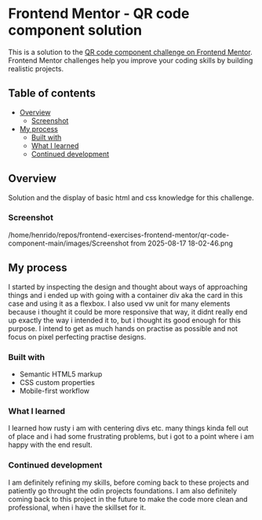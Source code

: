 # Frontend Mentor - QR code component solution

This is a solution to the [QR code component challenge on Frontend Mentor](https://www.frontendmentor.io/challenges/qr-code-component-iux_sIO_H). Frontend Mentor challenges help you improve your coding skills by building realistic projects. 

## Table of contents

- [Overview](#overview)
  - [Screenshot](#screenshot)
- [My process](#my-process)
  - [Built with](#built-with)
  - [What I learned](#what-i-learned)
  - [Continued development](#continued-development)


## Overview

Solution and the display of basic html and css knowledge for this challenge.

### Screenshot

/home/henrido/repos/frontend-exercises-frontend-mentor/qr-code-component-main/images/Screenshot from 2025-08-17 18-02-46.png

## My process

I started by inspecting the design and thought about ways of approaching things and i ended up with going with a container div aka the card in this case and using it as a flexbox. I also used vw unit for many elements because i thought it could be more responsive that way, it didnt really end up exactly the way i intended it to, but i thought its good enough for this purpose. I intend to get as much hands on practise as possible and not focus on pixel perfecting practise designs.

### Built with

- Semantic HTML5 markup
- CSS custom properties
- Mobile-first workflow

### What I learned

I learned how rusty i am with centering divs etc. many things kinda fell out of place and i had some frustrating problems, but i got to a point where i am happy with the end result.

### Continued development

I am definitely refining my skills, before coming back to these projects and patiently go throught the odin projects foundations. I am also definitely coming back to this project in the future to make the code more clean and professional, when i have the skillset for it.

